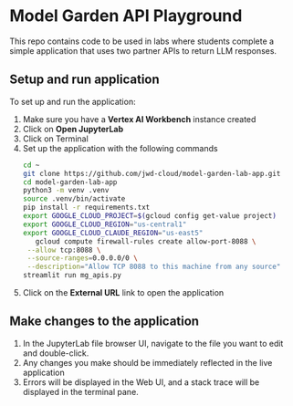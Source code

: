 # Model Garden API Playground

This repo contains code to be used in labs where students complete a simple
application that uses two partner APIs to return LLM responses.

## Setup and run application
To set up and run the application:

1. Make sure you have a **Vertex AI Workbench** instance created
2. Click on **Open JupyterLab**
3. Click on Terminal
4. Set up the application with the following commands
   ```bash
   cd ~
   git clone https://github.com/jwd-cloud/model-garden-lab-app.git
   cd model-garden-lab-app
   python3 -m venv .venv
   source .venv/bin/activate
   pip install -r requirements.txt
   export GOOGLE_CLOUD_PROJECT=$(gcloud config get-value project)
   export GOOGLE_CLOUD_REGION="us-central1"
   export GOOGLE_CLOUD_CLAUDE_REGION="us-east5"
      gcloud compute firewall-rules create allow-port-8088 \
    --allow tcp:8088 \
    --source-ranges=0.0.0.0/0 \
    --description="Allow TCP 8088 to this machine from any source"
   streamlit run mg_apis.py
   ```
5. Click on the **External URL** link to open the application

## Make changes to the application

1. In the JupyterLab file browser UI, navigate to the file you want to edit and double-click.
2. Any changes you make should be immediately reflected in the live application
3. Errors will be displayed in the Web UI, and a stack trace will be displayed in the terminal pane.